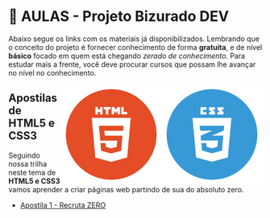 # 📕 AULAS - Projeto **Bizurado DEV**


Abaixo segue os links com os materiais já disponibilizados. Lembrando que o conceito do projeto é fornecer conhecimento de forma **gratuita**, e de nível **básico** focado em quem está chegando *zerado de conhecimento*. Para estudar mais a frente, você deve procurar cursos que possam lhe avançar no nível no conhecimento.

<img align="right" src="img\aulas\HTML e CSS\css3.png" width="200">
<img align="right" src="img\aulas\HTML e CSS\html5.png" width="200">

## Apostilas de HTML5 e CSS3

Seguindo nossa trilha neste tema de **HTML5 e CSS3** vamos aprender a criar páginas web partindo de sua do absoluto zero.

* [Apostila 1 - Recruta ZERO](https://github.com/rodrusantu-dev/Bizurado-Dev/blob/main/Markdown/01%20-%20Recruta%20Zero.md)

